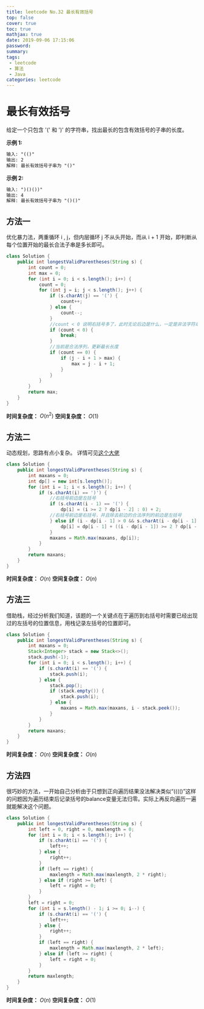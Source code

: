 ```yaml
---
title: leetcode No.32 最长有效括号
top: false
cover: true
toc: true
mathjax: true
date: 2019-09-06 17:15:06
password:
summary:
tags:
 - leetcode
 - 算法
 - Java
categories: leetcode
---
```


# 最长有效括号

给定一个只包含 '(' 和 ')' 的字符串，找出最长的包含有效括号的子串的长度。

**示例 1:**

```markdown
输入: "(()"
输出: 2
解释: 最长有效括号子串为 "()"
```

**示例 2:**

```markdown
输入: ")()())"
输出: 4
解释: 最长有效括号子串为 "()()"
```

## 方法一

优化暴力法，两重循环 i , j，但内层循环 j 不从头开始，而从 i + 1 开始，即判断从每个位置开始的最长合法子串是多长即可。

```java
class Solution {
    public int longestValidParentheses(String s) {
        int count = 0;
        int max = 0;
        for (int i = 0; i < s.length(); i++) {
            count = 0;
            for (int j = i; j < s.length(); j++) {
                if (s.charAt(j) == '(') {
                    count++;
                } else {
                    count--;
                }
                //count < 0 说明右括号多了，此时无论后边是什么，一定是非法字符串了，所以可以提前结束循环
                if (count < 0) {
                    break;
                }
                //当前是合法序列，更新最长长度
                if (count == 0) {
                    if (j - i + 1 > max) {
                        max = j - i + 1;
                    }
                }
            }
        }
        return max;
    }
}
```

**时间复杂度：** $O(n^2)$
**空间复杂度：** $O(1)$

## 方法二

动态规划，思路有点小复杂。 详情可见[这个大佬](https://leetcode.wang/leetCode-32-Longest-Valid-Parentheses.html)

```java
class Solution {
    public int longestValidParentheses(String s) {
        int maxans = 0;
        int dp[] = new int[s.length()];
        for (int i = 1; i < s.length(); i++) {
            if (s.charAt(i) == ')') {
                //右括号前边是左括号
                if (s.charAt(i - 1) == '(') {
                    dp[i] = (i >= 2 ? dp[i - 2] : 0) + 2;
                //右括号前边是右括号，并且除去前边的合法序列的前边是左括号
                } else if (i - dp[i - 1] > 0 && s.charAt(i - dp[i - 1] - 1) == '(') {
                    dp[i] = dp[i - 1] + ((i - dp[i - 1]) >= 2 ? dp[i - dp[i - 1] - 2] : 0) + 2;
                }
                maxans = Math.max(maxans, dp[i]);
            }
        }
        return maxans;
    }
}
```

**时间复杂度：** $O(n)$
**空间复杂度：** $O(n)$

## 方法三

借助栈，经过分析我们知道，该题的一个关键点在于遍历到右括号时需要已经出现过的左括号的位置信息，用栈记录左括号的位置即可。

```java
class Solution {
    public int longestValidParentheses(String s) {
        int maxans = 0;
        Stack<Integer> stack = new Stack<>();
        stack.push(-1);
        for (int i = 0; i < s.length(); i++) {
            if (s.charAt(i) == '(') {
                stack.push(i);
            } else {
                stack.pop();
                if (stack.empty()) {
                    stack.push(i);
                } else {
                    maxans = Math.max(maxans, i - stack.peek());
                }
            }
        }
        return maxans;
    }
}
```

**时间复杂度：** $O(n)$
**空间复杂度：** $O(n)$

## 方法四

很巧妙的方法，一开始自己分析由于只想到正向遍历结果没法解决类似“(((()”这样的问题因为遍历结束后记录括号的balance变量无法归零。实际上再反向遍历一遍就能解决这个问题。

```java
class Solution {
    public int longestValidParentheses(String s) {
        int left = 0, right = 0, maxlength = 0;
        for (int i = 0; i < s.length(); i++) {
            if (s.charAt(i) == '(') {
                left++;
            } else {
                right++;
            }
            if (left == right) {
                maxlength = Math.max(maxlength, 2 * right);
            } else if (right >= left) {
                left = right = 0;
            }
        }
        left = right = 0;
        for (int i = s.length() - 1; i >= 0; i--) {
            if (s.charAt(i) == '(') {
                left++;
            } else {
                right++;
            }
            if (left == right) {
                maxlength = Math.max(maxlength, 2 * left);
            } else if (left >= right) {
                left = right = 0;
            }
        }
        return maxlength;
    }
}
```

**时间复杂度：** $O(n)$
**空间复杂度：** $O(1)$
